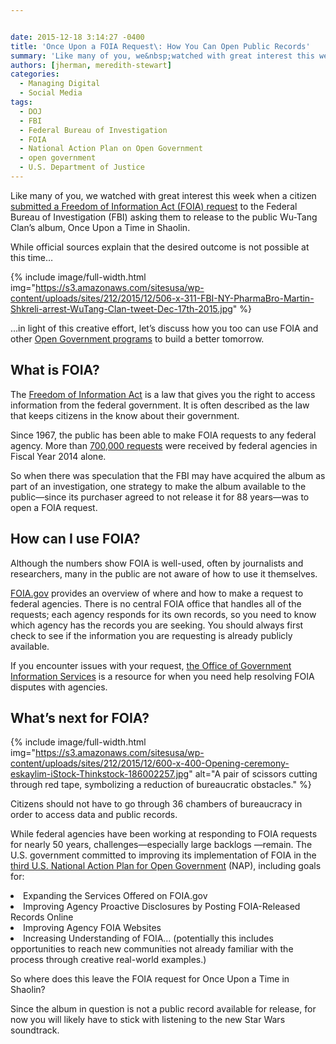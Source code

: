 ```yaml
---


date: 2015-12-18 3:14:27 -0400
title: 'Once Upon a FOIA Request\: How You Can Open Public Records'
summary: 'Like many of you, we&nbsp;watched with great interest this week when a citizen submitted a Freedom of Information Act (FOIA) request to the Federal Bureau of Investigation (FBI) asking them to release to the public Wu-Tang Clan&rsquo;s album, Once Upon a Time in Shaolin. While official sources explain that the desired outcome is not possible'
authors: [jherman, meredith-stewart]
categories:
  - Managing Digital
  - Social Media
tags:
  - DOJ
  - FBI
  - Federal Bureau of Investigation
  - FOIA
  - National Action Plan on Open Government
  - open government
  - U.S. Department of Justice
---
```


Like many of you, we watched with great interest this week when a citizen [submitted a Freedom of Information Act (FOIA) request](http://boingboing.net/2015/12/17/best-foia-ever-asking-fbi-to.html) to the Federal Bureau of Investigation (FBI) asking them to release to the public Wu-Tang Clan’s album, Once Upon a Time in Shaolin.

While official sources explain that the desired outcome is not possible at this time…

{% include image/full-width.html img="https://s3.amazonaws.com/sitesusa/wp-content/uploads/sites/212/2015/12/506-x-311-FBI-NY-PharmaBro-Martin-Shkreli-arrest-WuTang-Clan-tweet-Dec-17th-2015.jpg" %}


&#8230;in light of this creative effort, let&#8217;s discuss how you too can use FOIA and other [Open Government programs](https://www.WHATEVER/2015/10/29/empowering-the-voice-of-citizens-at-core-of-gsa-open-government/) to build a better tomorrow.

## What is FOIA?

The [Freedom of Information Act](http://www.foia.gov/) is a law that gives you the right to access information from the federal government. It is often described as the law that keeps citizens in the know about their government.

Since 1967, the public has been able to make FOIA requests to any federal agency. More than [700,000 requests](http://www.justice.gov/sites/default/files/oip/pages/attachments/2015/05/01/fy_2014_annual_report_summary.pdf) were received by federal agencies in Fiscal Year 2014 alone.

So when there was speculation that the FBI may have acquired the album as part of an investigation, one strategy to make the album available to the public—since its purchaser agreed to not release it for 88 years—was to open a FOIA request.

## How can I use FOIA?

Although the numbers show FOIA is well-used, often by journalists and researchers, many in the public are not aware of how to use it themselves.

[FOIA.gov](http://www.foia.gov/index.html) provides an overview of where and how to make a request to federal agencies. There is no central FOIA office that handles all of the requests; each agency responds for its own records, so you need to know which agency has the records you are seeking. You should always first check to see if the information you are requesting is already publicly available.

If you encounter issues with your request, [the Office of Government Information Services](https://ogis.archives.gov/) is a resource for when you need help resolving FOIA disputes with agencies.

## What’s next for FOIA? 
{% include image/full-width.html img="https://s3.amazonaws.com/sitesusa/wp-content/uploads/sites/212/2015/12/600-x-400-Opening-ceremony-eskaylim-iStock-Thinkstock-186002257.jpg" alt="A pair of scissors cutting through red tape, symbolizing a reduction of bureaucratic obstacles." %} 

Citizens should not have to go through 36 chambers of bureaucracy in order to access data and public records.

While federal agencies have been working at responding to FOIA requests for nearly 50 years, challenges—especially large backlogs —remain. The U.S. government committed to improving its implementation of FOIA in the [third U.S. National Action Plan for Open Government](https://www.whitehouse.gov/blog/2015/10/27/advancing-open-and-citizen-centered-government) (NAP), including goals for:

<li style="font-weight: 400">
  Expanding the Services Offered on FOIA.gov
</li>
<li style="font-weight: 400">
  Improving Agency Proactive Disclosures by Posting FOIA-Released Records Online
</li>
<li style="font-weight: 400">
  Improving Agency FOIA Websites
</li>
<li style="font-weight: 400">
  Increasing Understanding of FOIA… (potentially this includes opportunities to reach new communities not already familiar with the process through creative real-world examples.)
</li>

So where does this leave the FOIA request for Once Upon a Time in Shaolin?

Since the album in question is not a public record available for release, for now you will likely have to stick with listening to the new Star Wars soundtrack.
